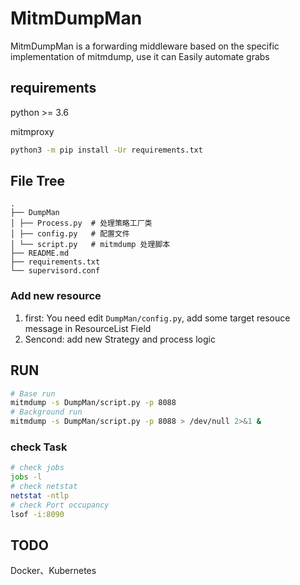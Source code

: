 # MitmDumpMan

MitmDumpMan is a forwarding middleware based on the specific implementation of mitmdump, 
use it can Easily automate grabs

## requirements

python >= 3.6

mitmproxy

```bash
python3 -m pip install -Ur requirements.txt
```

## File Tree

```text
.
├── DumpMan
│ ├── Process.py  # 处理策略工厂类
│ ├── config.py   # 配置文件
│ └── script.py   # mitmdump 处理脚本
├── README.md
├── requirements.txt
└── supervisord.conf
```

### Add new resource

1. first: You need edit  `DumpMan/config.py`, add some target resouce message in ResourceList Field
2. Sencond: add new Strategy and process logic

## RUN

```bash
# Base run
mitmdump -s DumpMan/script.py -p 8088
# Background run
mitmdump -s DumpMan/script.py -p 8088 > /dev/null 2>&1 &
```

### check Task

```bash 
# check jobs 
jobs -l
# check netstat
netstat -ntlp
# check Port occupancy
lsof -i:8090 
```

## TODO

Docker、Kubernetes 